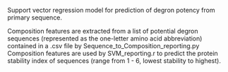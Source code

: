 Support vector regression model for prediction of degron potency from primary sequence.

Composition features are extracted from a list of potential degron sequences (represented as the one-letter amino acid abbreviation) contained in a .csv file by Sequence_to_Composition_reporting.py
Composition features are used by SVM_reporting.r to predict the protein stability index of sequences (range from 1 - 6, lowest stability to highest).
